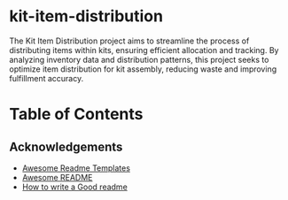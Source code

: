 
# kit-item-distribution


The Kit Item Distribution project aims to streamline the process of distributing items within kits, ensuring efficient allocation and tracking. By analyzing inventory data and distribution patterns, this project seeks to optimize item distribution for kit assembly, reducing waste and improving fulfillment accuracy.


# Table of Contents


## Acknowledgements

 - [Awesome Readme Templates](https://awesomeopensource.com/project/elangosundar/awesome-README-templates)
 - [Awesome README](https://github.com/matiassingers/awesome-readme)
 - [How to write a Good readme](https://bulldogjob.com/news/449-how-to-write-a-good-readme-for-your-github-project)
